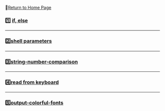 :hotel:[Return to Home Page](https://github.com/geophydog/geophydog.github.io)
### :one: [if, else](https://github.com/geophydog/Linux-Notes/blob/master/Shell/IF-ELSE.md)

***

### :two:[shell parameters](https://github.com/geophydog/Linux-Notes/blob/master/Shell/Shell-parameters.md)

***

### :three:[string-number-comparison](https://github.com/geophydog/Linux-Notes/blob/master/Shell/string-number-comparison.md)

***

### :four:[read from keyboard](https://github.com/geophydog/Linux-Notes/blob/master/Shell/Input-from-keyboard.md)

***

### :five:[output-colorful-fonts](https://github.com/geophydog/Linux-Notes/blob/master/Shell/output-colorful-fonts.md)
